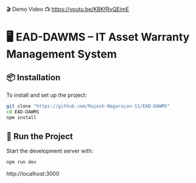 
🎬 Demo Video
📺 https://youtu.be/KBKfRvQEimE

# 🖥️ EAD-DAWMS – IT Asset Warranty Management System
## 📦 Installation

To install and set up the project:

```bash
git clone "https://github.com/Rajesh-Nagarajan-11/EAD-DAWMS"
cd EAD-DAWMS
npm install
```


## 🚀 Run the Project

Start the development server with:

```bash
npm run dev
```

http://localhost:3000



